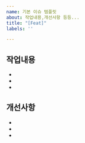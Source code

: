 ```yaml
---
name: 기본 이슈 템플릿
about: 작업내용,개선사항 등등...
title: "[Feat]"
labels: ''

---
```


## 작업내용
- 
- 
- 
## 개선사항
- 
- 
-
